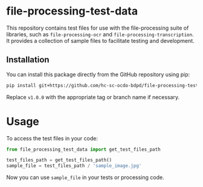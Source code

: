 # file-processing-test-data

This repository contains test files for use with the file-processing suite of libraries, such as `file-processing-ocr` and `file-processing-transcription`. It provides a collection of sample files to facilitate testing and development.

## Installation

You can install this package directly from the GitHub repository using pip:

```bash
pip install git+https://github.com/hc-sc-ocdo-bdpd/file-processing-test-data.git@main
```

Replace `v1.0.0` with the appropriate tag or branch name if necessary.

# Usage

To access the test files in your code:

```python
from file_processing_test_data import get_test_files_path

test_files_path = get_test_files_path()
sample_file = test_files_path / 'sample_image.jpg'
```

Now you can use `sample_file` in your tests or processing code.